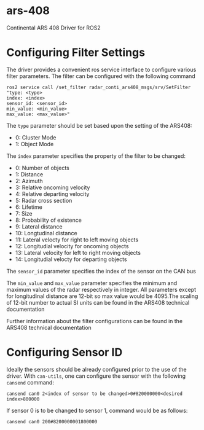 # ars-408
Continental ARS 408 Driver for ROS2

# Configuring Filter Settings
The driver provides a convenient ros service interface to configure various filter parameters. The filter can be configured with the following command

```
ros2 service call /set_filter radar_conti_ars408_msgs/srv/SetFilter "type: <type>
index: <index>
sensor_id: <sensor_id>
min_value: <min_value>
max_value: <max_value>"
```

The `type` parameter should be set based upon the setting of the ARS408:
- 0: Cluster Mode
- 1: Object Mode

The `index` parameter specifies the property of the filter to be changed:
- 0: Number of objects
- 1: Distance
- 2: Azimuth
- 3: Relative oncoming velocity
- 4: Relative departing velocity
- 5: Radar cross section
- 6: Lifetime
- 7: Size
- 8: Probability of existence
- 9: Lateral distance
- 10: Longtudinal distance
- 11: Lateral velocty for right to left moving objects
- 12: Longitudial velocity for oncoming objects
- 13: Lateral velocity for left to right moving objects
- 14: Longitudial velocty for departing objects

The `sensor_id` parameter specifies the index of the sensor on the CAN bus

The `min_value` and `max_value` parameter specifies the minimum and maximum values of the radar respectively in integer. All parameters except for longitudinal distance are 12-bit so max value would be 4095.The scaling of 12-bit number to actual SI units can be found in the ARS408 technical documentation

Further information about the filter configurations can be found in the ARS408 technical documentation

# Configuring Sensor ID
Ideally the sensors should be already configured prior to the use of the driver. With `can-utils`, one can configure the sensor with the following `cansend` command:

```
cansend can0 2<index of sensor to be changed>0#820000000<desired index>800000
```

If sensor 0 is to be changed to sensor 1, command would be as follows:

```
cansend can0 200#8200000001800000
```
